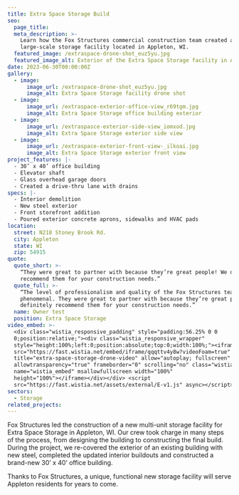 ```yaml
---
title: Extra Space Storage Build
seo:
  page_title:
  meta_description: >-
    Learn how the Fox Structures commercial construction team created a
    large-scale storage facility located in Appleton, WI.
  featured_image: /extraspace-drone-shot_euz5yu.jpg
  featured_image_alt: Exterior of the Extra Space Storage facility in Appleton, WI
date: 2023-06-30T00:00:00Z
gallery:
  - image:
      image_url: /extraspace-drone-shot_euz5yu.jpg
      image_alt: Extra Space Storage facility drone shot
  - image:
      image_url: /extraspace-exterior-office-view_r69tgm.jpg
      image_alt: Extra Space Storage office building exterior
  - image:
      image_url: /extraspasce-exterior-side-view_iomxod.jpg
      image_alt: Extra Space Storage exterior side view
  - image:
      image_url: /extraspace-exterior-front-view-_ilkoai.jpg
      image_alt: Extra Space Storage exterior front view
project_features: |-
  - 30’ x 40’ office building
  - Elevator shaft
  - Glass overhead garage doors
  - Created a drive-thru lane with drains 
specs: |-
  - Interior demolition
  - New steel exterior
  - Front storefront addition
  - Poured exterior concrete aprons, sidewalks and HVAC pads 
location:
  street: N218 Stoney Brook Rd.
  city: Appleton
  state: WI
  zip: 54915
quote:
  quote_short: >-
    “They were great to partner with because they’re great people! We definitely
    recommend them for your construction needs.”
  quote_full: >-
    “The level of professionalism and quality of the Fox Structures team is
    phenomenal. They were great to partner with because they’re great people! We
    definitely recommend them for your construction needs.”
  name: Owner test
  position: Extra Space Storage
video_embed: >-
  <div class="wistia_responsive_padding" style="padding:56.25% 0 0
  0;position:relative;"><div class="wistia_responsive_wrapper"
  style="height:100%;left:0;position:absolute;top:0;width:100%;"><iframe
  src="https://fast.wistia.net/embed/iframe/qqqttv4y8w?videoFoam=true"
  title="extra-space-storage-drone-video" allow="autoplay; fullscreen"
  allowtransparency="true" frameborder="0" scrolling="no" class="wistia_embed"
  name="wistia_embed" msallowfullscreen width="100%"
  height="100%"></iframe></div></div> <script
  src="https://fast.wistia.net/assets/external/E-v1.js" async></script>
sectors:
  - Storage
related_projects:
---
```

Fox Structures led the construction of a new multi-unit storage facility for Extra Space Storage in Appleton, WI. Our crew took charge in many steps of the process, from designing the building to constructing the final build. During the project, we re-covered the exterior of an existing building with new steel, completed the updated interior buildouts and constructed a brand-new 30’ x 40’ office building. 

Thanks to Fox Structures, a unique, functional new storage facility will serve Appleton residents for years to come. 